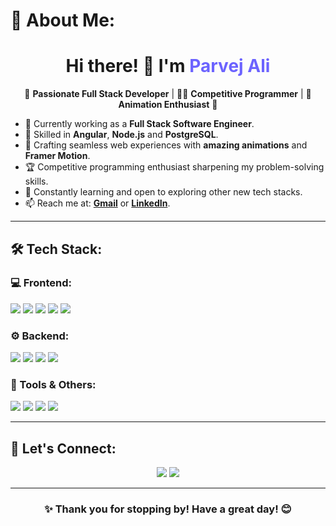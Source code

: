 # 💫 About Me:

<h1 align="center">Hi there! 👋 I'm <span style="color:#6C63FF;">Parvej Ali</span></h1>

<p align="center">
  🚀 <b>Passionate Full Stack Developer</b> | 🧑‍💻 <b>Competitive Programmer</b> | 🎨 <b>Animation Enthusiast</b> 🎯
</p>

- 💼 Currently working as a <b>Full Stack Software Engineer</b>.
- 🌟 Skilled in <b>Angular</b>, <b>Node.js</b> and <b>PostgreSQL</b>.
- 🎨 Crafting seamless web experiences with <b>amazing animations</b> and <b>Framer Motion</b>.
- 🏆 Competitive programming enthusiast sharpening my problem-solving skills.
- 🌱 Constantly learning and open to exploring other new tech stacks.
- 📫 Reach me at: **[Gmail](mailto:rihanali01010@gmail.com)** or [<b>LinkedIn</b>](https://linkedin.com/in/parvej-ali).

---

## 🛠️ Tech Stack:

### 💻 Frontend:
<div>
  <img src="https://img.shields.io/badge/Angular-DD0031?style=for-the-badge&logo=angular&logoColor=white" />
  <img src="https://img.shields.io/badge/HTML5-E34F26?style=for-the-badge&logo=html5&logoColor=white" />
  <img src="https://img.shields.io/badge/CSS3-1572B6?style=for-the-badge&logo=css3&logoColor=white" />
  <img src="https://img.shields.io/badge/JavaScript-F7DF1E?style=for-the-badge&logo=javascript&logoColor=black" />
  <img src="https://img.shields.io/badge/TypeScript-1572B6?style=for-the-badge&logo=typescript&logoColor=white" />
</div>

### ⚙️ Backend:
<div>
  <img src="https://img.shields.io/badge/Node.js-339933?style=for-the-badge&logo=node.js&logoColor=white" />
  <img src="https://img.shields.io/badge/PostgreSQL-4169E1?style=for-the-badge&logo=postgresql&logoColor=white" />
  <img src="https://img.shields.io/badge/Express.js-000000?style=for-the-badge&logo=express&logoColor=white" />
  <img src="https://img.shields.io/badge/Sequelize-black?style=for-the-badge&logo=sequelize&logoColor=1572B6" />
</div>

### 🔧 Tools & Others:
<div>
  <img src="https://img.shields.io/badge/Git-F05032?style=for-the-badge&logo=git&logoColor=white" />
  <img src="https://img.shields.io/badge/GitHub-181717?style=for-the-badge&logo=github&logoColor=white" />
  <img src="https://img.shields.io/badge/Framer_Motion-black?style=for-the-badge&logo=framer&logoColor=white" />
  <img src="https://img.shields.io/badge/VS_Code-007ACC?style=for-the-badge&logo=visual-studio-code&logoColor=white" />
</div>

---

## 🌟 Let's Connect:

<div align="center">
  <a href="https://linkedin.com/in/parvej-ali"><img src="https://img.shields.io/badge/LinkedIn-0A66C2?style=for-the-badge&logo=linkedin&logoColor=white" /></a>
  <a href=""><img src="https://img.shields.io/badge/Portfolio-FF69B4?style=for-the-badge&logo=about.me&logoColor=white" /></a>
</div>

---

<div align="center">
  <h3>✨ Thank you for stopping by! Have a great day! 😊</h3>
</div>
